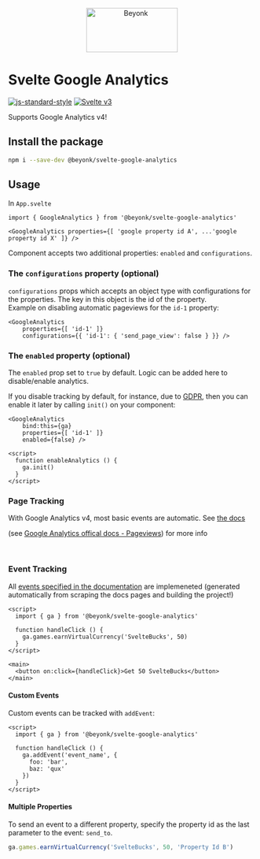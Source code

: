 <p align="center">
  <img width="186" height="90" src="https://user-images.githubusercontent.com/218949/44782765-377e7c80-ab80-11e8-9dd8-fce0e37c235b.png" alt="Beyonk" />
</p>

# **Svelte Google Analytics**

[![js-standard-style](https://img.shields.io/badge/code%20style-standard-brightgreen.svg)](http://standardjs.com) [![Svelte v3](https://img.shields.io/badge/svelte-v3-blueviolet.svg)](https://svelte.dev)

Supports Google Analytics v4!

## Install the package

```bash
npm i --save-dev @beyonk/svelte-google-analytics
```

## **Usage**
In `App.svelte`
```svelte
import { GoogleAnalytics } from '@beyonk/svelte-google-analytics'

<GoogleAnalytics properties={[ 'google property id A', ...'google property id X' ]} />
```
Component accepts two additional properties: `enabled` and `configurations`.
### The `configurations` property (optional)
`configurations` props which accepts an object type with configurations for the properties. The key in this object is the id of the property.  
Example on disabling automatic pageviews for the `id-1` property: 

```svelte
<GoogleAnalytics 
    properties={[ 'id-1' ]} 
    configurations={{ 'id-1': { 'send_page_view': false } }} />
```

### The `enabled` property (optional)
The `enabled` prop set to `true` by default.
Logic can be added here to disable/enable analytics.

If you disable tracking by default, for instance, due to [GDPR](https://github.com/beyonk-adventures/gdpr-cookie-consent-banner), then you can enable it later by calling `init()` on your component:

```svelte
<GoogleAnalytics 
    bind:this={ga}
    properties={[ 'id-1' ]} 
    enabled={false} />

<script>
  function enableAnalytics () {
    ga.init()
  }
</script>
```

### Page Tracking
With Google Analytics v4, most basic events are automatic. See [the docs](https://support.google.com/analytics/answer/9234069)

(see [Google Analytics offical docs - Pageviews](https://developers.google.com/analytics/devguides/collection/gtagjs/pages)) for more info
<p>&nbsp;</p>

### Event Tracking

All [events specified in the documentation](https://support.google.com/analytics/answer/9267735?hl=en&ref_topic=9756175) are implemeneted (generated automatically from scraping the docs pages and building the project!)

```svelte
<script>
  import { ga } from '@beyonk/svelte-google-analytics'

  function handleClick () {
    ga.games.earnVirtualCurrency('SvelteBucks', 50)
  }
</script>

<main>
  <button on:click={handleClick}>Get 50 SvelteBucks</button>
</main>
```

#### Custom Events

Custom events can be tracked with `addEvent`:

```svelte
<script>
  import { ga } from '@beyonk/svelte-google-analytics'

  function handleClick () {
    ga.addEvent('event_name', {
      foo: 'bar',
      baz: 'qux'
    })
  }
</script>
```


#### Multiple Properties

To send an event to a different property, specify the property id as the last parameter to the event: `send_to`.

```js
ga.games.earnVirtualCurrency('SvelteBucks', 50, 'Property Id B')
```

